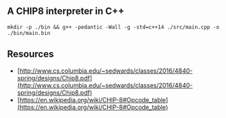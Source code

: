 ## A CHIP8 interpreter in C++

```
mkdir -p ./bin && g++ -pedantic -Wall -g -std=c++14 ./src/main.cpp -o ./bin/main.bin
```

## Resources

- [http://www.cs.columbia.edu/~sedwards/classes/2016/4840-spring/designs/Chip8.pdf](http://www.cs.columbia.edu/~sedwards/classes/2016/4840-spring/designs/Chip8.pdf)
- [https://en.wikipedia.org/wiki/CHIP-8#Opcode_table](https://en.wikipedia.org/wiki/CHIP-8#Opcode_table)